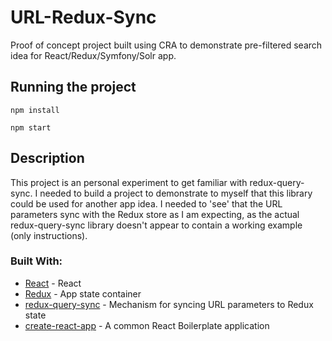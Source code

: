 # URL-Redux-Sync

Proof of concept project built using CRA to demonstrate pre-filtered search idea for React/Redux/Symfony/Solr app.

## Running the project

```npm install```

```npm start```

## Description
This project is an personal experiment to get familiar with redux-query-sync. I needed to build a project to demonstrate
to myself that this library could be used for another app idea. I needed to 'see' that the URL parameters sync with the
Redux store as I am expecting, as the actual redux-query-sync library doesn't appear to contain a working example (only
instructions). 


### Built With:

* [React](https://github.com/facebook/react/) - React
* [Redux](https://github.com/reduxjs/redux) - App state container
* [redux-query-sync](https://github.com/Treora/redux-query-sync) - Mechanism for syncing URL parameters to Redux state
* [create-react-app](https://github.com/facebook/create-react-app) - A common React Boilerplate application

